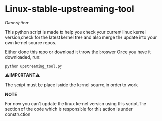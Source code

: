 # Linux-stable-upstreaming-tool

*Description:*

This python script is made to help you check your current linux kernel version,check  for the latest kernel tree and also merge the update into your own kernel source repos.

Either clone this repo or download it throw the broswer
Once you have it downloaded, run: 
```
python upstreaming_tool.py
```
**⚠️IMPORTANT⚠️**

The script must be place isnide the kernel source,in order to work


**NOTE**

For now you can't update the linux kernel version using this script.The section of the code which is responsible for this action is under construction
